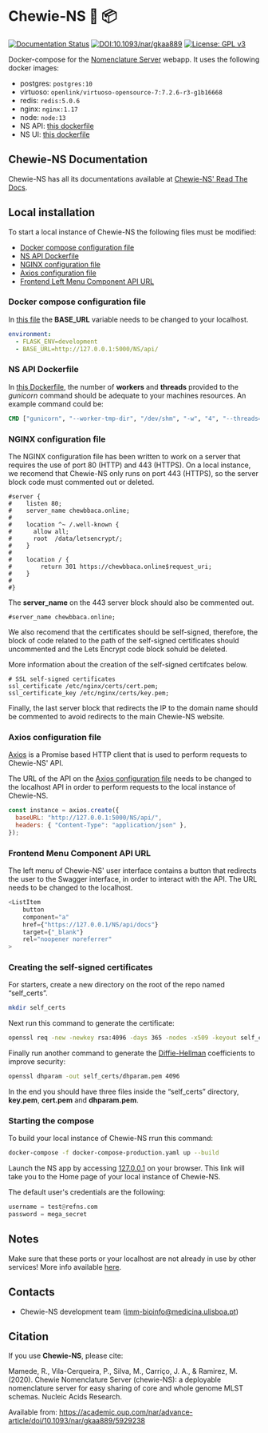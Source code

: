 # Chewie-NS :whale2: :package:

[![Documentation Status](https://readthedocs.org/projects/chewie-ns/badge/?version=latest)](https://chewie-ns.readthedocs.io/en/latest/?badge=latest)
[![DOI:10.1093/nar/gkaa889](https://img.shields.io/badge/DOI-10.1093%2Fnar%2Fgkaa889-blue)](https://academic.oup.com/nar/advance-article/doi/10.1093/nar/gkaa889/5929238)
[![License: GPL v3](https://img.shields.io/github/license/B-UMMI/Chewie-NS)](https://www.gnu.org/licenses/gpl-3.0)

Docker-compose for the [Nomenclature Server](https://github.com/B-UMMI/Nomenclature_Server) webapp.
It uses the following docker images:

- postgres: `postgres:10`
- virtuoso: `openlink/virtuoso-opensource-7:7.2.6-r3-g1b16668`
- redis: `redis:5.0.6`
- nginx: `nginx:1.17`
- node: `node:13`
- NS API: [this dockerfile](https://github.com/B-UMMI/Chewie-NS/blob/master/Dockerfile)
- NS UI: [this dockerfile](https://github.com/B-UMMI/Chewie-NS/blob/master/frontend_react/chewie_ns/Dockerfile.prod)

## Chewie-NS Documentation

Chewie-NS has all its documentations available at [Chewie-NS' Read The Docs](https://chewie-ns.readthedocs.io/en/latest/).

## Local installation

To start a local instance of Chewie-NS the following files must be modified:

- [Docker compose configuration file](https://github.com/B-UMMI/Chewie-NS/blob/master/docker-compose-production.yaml)
- [NS API Dockerfile](https://github.com/B-UMMI/Chewie-NS/blob/master/Dockerfile)
- [NGINX configuration file](https://github.com/B-UMMI/Chewie-NS/blob/master/frontend_react/chewie_ns/nginx.conf)
- [Axios configuration file](https://github.com/B-UMMI/Chewie-NS/blob/master/frontend_react/chewie_ns/src/axios-backend.js)
- [Frontend Left Menu Component API URL](https://github.com/B-UMMI/Chewie-NS/blob/master/frontend_react/chewie_ns/src/components/Navigation/MuiSideDrawer/MuiSideDrawer.js)

### Docker compose configuration file

In [this file](https://github.com/B-UMMI/Chewie-NS/blob/9f5871b88672cb7f7819a0cf80b987abf2bb55dc/docker-compose-production.yaml#L19) the **BASE_URL** variable needs to be changed to your localhost.

```yaml
environment:
  - FLASK_ENV=development
  - BASE_URL=http://127.0.0.1:5000/NS/api/
```

### NS API Dockerfile

In [this Dockerfile](https://github.com/B-UMMI/Chewie-NS/blob/9f5871b88672cb7f7819a0cf80b987abf2bb55dc/Dockerfile#L31), the number of **workers** and **threads** provided to the _gunicorn_ command should be adequate to your machines resources.
An example command could be:

```dockerfile
CMD ["gunicorn", "--worker-tmp-dir", "/dev/shm", "-w", "4", "--threads=2", "--worker-class=gthread", "-b", "0.0.0.0:5000", "wsgi:app"]
```

### NGINX configuration file

The NGINX configuration file has been written to work on a server that requires the use of port 80 (HTTP) and 443 (HTTPS).
On a local instance, we recomend that Chewie-NS only runs on port 443 (HTTPS), so the server block code must commented out or deleted.

```nginx
#server {
#    listen 80;
#    server_name chewbbaca.online;
#
#    location ^~ /.well-known {
#      allow all;
#      root  /data/letsencrypt/;
#    }
#
#    location / {
#        return 301 https://chewbbaca.online$request_uri;
#    }
#
#}
```

The **server_name** on the 443 server block should also be commented out.

```nginx
#server_name chewbbaca.online;
```

We also recomend that the certificates should be self-signed, therefore, the block of code related to the path of the self-signed certificates should uncommented and the Lets Encrypt code block sohuld be deleted.

More information about the creation of the self-signed certifcates below.

```nginx
# SSL self-signed certificates
ssl_certificate /etc/nginx/certs/cert.pem;
ssl_certificate_key /etc/nginx/certs/key.pem;
```

Finally, the last server block that redirects the IP to the domain name should be commented to avoid redirects to the main Chewie-NS website.

### Axios configuration file

[Axios](https://github.com/axios/axios) is a Promise based HTTP client that is used to perform requests to Chewie-NS' API.

The URL of the API on the [Axios configuration file](https://github.com/B-UMMI/Chewie-NS/blob/master/frontend_react/chewie_ns/src/axios-backend.js) needs to be changed to the localhost API in order to perform requests to the local instance of Chewie-NS.

```js
const instance = axios.create({
  baseURL: "http://127.0.0.1:5000/NS/api/",
  headers: { "Content-Type": "application/json" },
});
```

### Frontend Menu Component API URL

The left menu of Chewie-NS' user interface contains a button that redirects the user to the Swagger interface, in order to interact with the API.
The URL needs to be changed to the localhost.

```js
<ListItem
    button
    component="a"
    href={"https://127.0.0.1/NS/api/docs"}
    target={"_blank"}
    rel="noopener noreferrer"
>
```

### Creating the self-signed certificates

For starters, create a new directory on the root of the repo named “self_certs”.

```bash
mkdir self_certs
```

Next run this command to generate the certificate:

```bash
openssl req -new -newkey rsa:4096 -days 365 -nodes -x509 -keyout self_certs/key.pem -out self_certs/cert.pem
```

Finally run another command to generate the [Diffie-Hellman](https://en.wikipedia.org/wiki/Diffie%E2%80%93Hellman_key_exchange) coefficients to improve security:

```bash
openssl dhparam -out self_certs/dhparam.pem 4096
```

In the end you should have three files inside the “self_certs” directory, **key.pem**, **cert.pem** and **dhparam.pem**.

### Starting the compose

To build your local instance of Chewie-NS rrun this command:

```bash
docker-compose -f docker-compose-production.yaml up --build
```

Launch the NS app by accessing [127.0.0.1](https://127.0.0.1) on your browser. This link will take you to the Home page of your local instance of Chewie-NS.

The default user's credentials are the following:

```py
username = test@refns.com
password = mega_secret
```

## Notes

Make sure that these ports or your localhost are not already in use by other services!
More info available [here](https://www.cyberciti.biz/faq/unix-linux-check-if-port-is-in-use-command/).

## Contacts

- Chewie-NS development team (imm-bioinfo@medicina.ulisboa.pt)

## Citation

If you use **Chewie-NS**, please cite: 

Mamede, R., Vila-Cerqueira, P., Silva, M., Carriço, J. A., & Ramirez, M. (2020). Chewie Nomenclature Server (chewie-NS): a deployable nomenclature server for easy sharing of core and whole genome MLST schemas. Nucleic Acids Research.

Available from: https://academic.oup.com/nar/advance-article/doi/10.1093/nar/gkaa889/5929238
